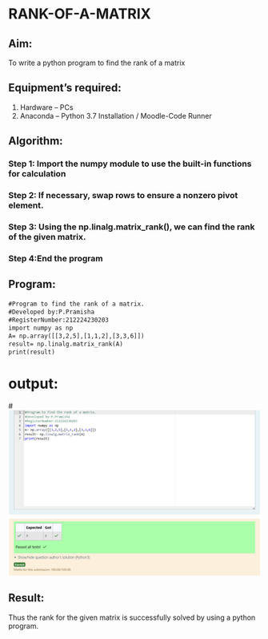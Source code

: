 # RANK-OF-A-MATRIX
## Aim:
To write a python program to find the rank of a matrix
## Equipment’s required:
1. 	Hardware – PCs
2. 	Anaconda – Python 3.7 Installation / Moodle-Code Runner
## Algorithm:
### Step 1: Import the numpy module to use the built-in functions for calculation
### Step 2: If necessary, swap rows to ensure a nonzero pivot element.
### Step 3: Using the np.linalg.matrix_rank(), we can find the rank of the given matrix.
### Step 4:End the program 
## Program:
```
#Program to find the rank of a matrix.
#Developed by:P.Pramisha 
#RegisterNumber:212224230203
import numpy as np
A= np.array([[3,2,5],[1,1,2],[3,3,6]])
result= np.linalg.matrix_rank(A)
print(result)
```
# output:
#![alt text](<Screenshot 2025-03-21 112135.png>) 

## Result:
Thus the rank for the given matrix is successfully solved by  using a python program.

